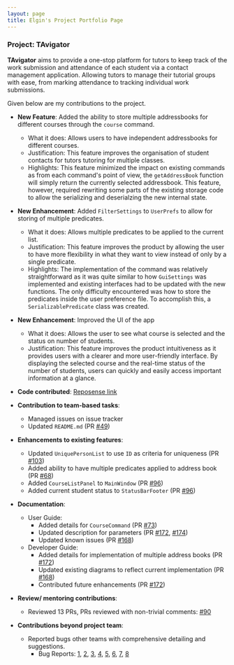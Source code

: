 ```yaml
---
layout: page
title: Elgin's Project Portfolio Page
---
```


### Project: TAvigator

**TAvigator** aims to provide a one-stop platform for tutors to keep track of the work submission and attendance of each student via a contact management application. Allowing tutors to manage their tutorial groups with ease, from marking attendance to tracking individual work submissions.

Given below are my contributions to the project.

* **New Feature**: Added the ability to store multiple addressbooks for different courses through the `course` command.
    * What it does: Allows users to have independent addressbooks for different courses.
    * Justification: This feature improves the organisation of student contacts for tutors tutoring for multiple classes.
    * Highlights: This feature minimized the impact on existing commands as from each command's point of view, the `getAddressBook` function will simply
    return the currently selected addressbook. This feature, however, required rewriting some parts of the existing storage code to allow the serializing and deserialzing the new internal state.
  
* **New Enhancement**: Added `FilterSettings` to `UserPrefs` to allow for storing of multiple predicates.
    * What it does: Allows multiple predicates to be applied to the current list.
    * Justification: This feature improves the product by allowing the user to have more flexibility in what they want to view instead of only by a single predicate.
    * Highlights: The implementation of the command was relatively straightforward as it was quite similar to how `GuiSettings` was implemented and existing interfaces had to be updated with the new functions. The only difficulty encountered was how to store the predicates inside the user preference file. To accomplish this, a `SerializablePredicate` class was created.

* **New Enhancement**: Improved the UI of the app
    * What it does: Allows the user to see what course is selected and the status on number of students.
    * Justification: This feature improves the product intuitiveness as it provides users with a clearer and more user-friendly interface. By displaying the selected course and the real-time status of the number of students, users can quickly and easily access important information at a glance.

* **Code contributed**: [Reposense link](https://nus-cs2103-ay2324s1.github.io/tp-dashboard/?search=ElginTZM&sort=groupTitle&sortWithin=title&timeframe=commit&mergegroup=&groupSelect=groupByRepos&breakdown=true&checkedFileTypes=docs~functional-code~test-code&since=2023-09-22&tabOpen=true&tabType=authorship&tabAuthor=ElginTZM&tabRepo=AY2324S1-CS2103T-T09-4%2Ftp%5Bmaster%5D&authorshipIsMergeGroup=false&authorshipFileTypes=docs~functional-code~test-code&authorshipIsBinaryFileTypeChecked=false&authorshipIsIgnoredFilesChecked=false)

* **Contribution to team-based tasks**:
  * Managed issues on issue tracker
  * Updated `README.md` (PR [#49](https://github.com/AY2324S1-CS2103T-T09-4/tp/pull/49))

* **Enhancements to existing features**:
  * Updated `UniquePersonList` to use `ID` as criteria for uniqueness (PR [#103](https://github.com/AY2324S1-CS2103T-T09-4/tp/pull/103))
  * Added ability to have multiple predicates applied to address book (PR [#68](https://github.com/AY2324S1-CS2103T-T09-4/tp/pull/68))
  * Added `CourseListPanel` to `MainWindow` (PR [#96](https://github.com/AY2324S1-CS2103T-T09-4/tp/pull/96))
  * Added current student status to `StatusBarFooter` (PR [#96](https://github.com/AY2324S1-CS2103T-T09-4/tp/pull/96))

* **Documentation**:
    * User Guide:
        * Added details for `CourseCommand` (PR [#73](https://github.com/AY2324S1-CS2103T-T09-4/tp/pull/73))
        * Updated description for parameters (PR [#172](https://github.com/AY2324S1-CS2103T-T09-4/tp/pull/172), [#174](https://github.com/AY2324S1-CS2103T-T09-4/tp/pull/174))
        * Updated known issues (PR [#168](https://github.com/AY2324S1-CS2103T-T09-4/tp/pull/168))
    * Developer Guide:
        * Added details for implementation of multiple address books (PR [#172](https://github.com/AY2324S1-CS2103T-T09-4/tp/pull/172))
        * Updated existing diagrams to reflect current implementation (PR [#168](https://github.com/AY2324S1-CS2103T-T09-4/tp/pull/168))
        * Contributed future enhancements (PR [#172](https://github.com/AY2324S1-CS2103T-T09-4/tp/pull/172))


* **Review/ mentoring contributions**:
  * Reviewed 13 PRs, PRs reviewed with non-trivial comments: [#90](https://github.com/AY2324S1-CS2103T-T09-4/tp/pull/90)

* **Contributions beyond project team**:
  * Reported bugs other teams with comprehensive detailing and suggestions.
    * Bug Reports: [1](https://github.com/AY2324S1-CS2103T-T17-1/tp/issues/176), [2](https://github.com/AY2324S1-CS2103T-T17-1/tp/issues/175), [3](https://github.com/AY2324S1-CS2103T-T17-1/tp/issues/173), [4](https://github.com/AY2324S1-CS2103T-T17-1/tp/issues/169), [5](https://github.com/AY2324S1-CS2103T-T17-1/tp/issues/167), [6](https://github.com/AY2324S1-CS2103T-T17-1/tp/issues/166), [7](https://github.com/AY2324S1-CS2103T-T17-1/tp/issues/162), [8](https://github.com/AY2324S1-CS2103T-T17-1/tp/issues/158)
